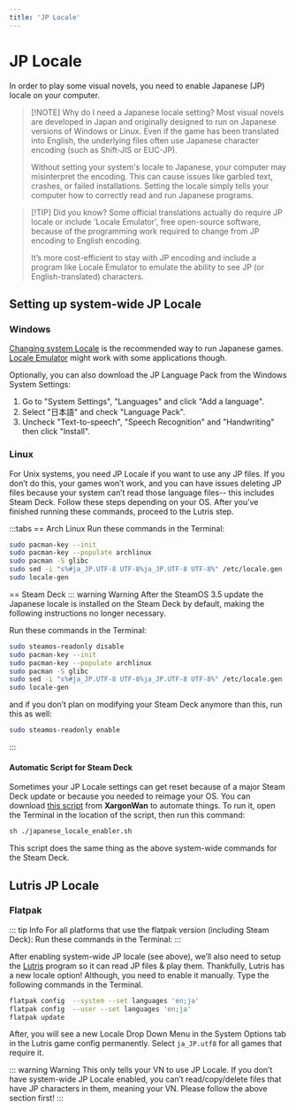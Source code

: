 ```yaml
---
title: 'JP Locale'
---
```


# JP Locale

In order to play some visual novels, you need to enable Japanese (JP) locale on your computer.

> [!NOTE] Why do I need a Japanese locale setting?
> Most visual novels are developed in Japan and originally designed to run on Japanese versions of Windows or Linux. Even if the game has been translated into English, the underlying files often use Japanese character encoding (such as Shift-JIS or EUC-JP).
>
> Without setting your system's locale to Japanese, your computer may misinterpret the encoding. This can cause issues like garbled text, crashes, or failed installations. Setting the locale simply tells your computer how to correctly read and run Japanese programs.


> [!TIP] Did you know?
> Some official translations actually do require JP locale or include 'Locale Emulator', free open-source software, because of the programming work required to change from JP encoding to English encoding.
>
> It’s more cost-efficient to stay with JP encoding and include a program like Locale Emulator to emulate the ability to see JP (or English-translated) characters.


## Setting up system-wide JP Locale

### Windows

[Changing system Locale](https://forums.fuwanovel.moe/topic/1704-how-do-i-change-my-computer-to-japanese-system-locale/) is the recommended way to run Japanese games. [Locale Emulator](https://xupefei.github.io/Locale-Emulator/) might work with some applications though.

Optionally, you can also download the JP Language Pack from the Windows System Settings:

1.  Go to "System Settings", "Languages" and click "Add a language".
2.  Select "日本語" and check "Language Pack".
3.  Uncheck "Text-to-speech", "Speech Recognition" and "Handwriting" then click "Install".

### Linux

For Unix systems, you need JP Locale if you want to use any JP files.
If you don’t do this, your games won’t work, and you can have issues deleting JP files because your system can’t read those language files-- this includes Steam Deck.
Follow these steps depending on your OS.
After you’ve finished running these commands, proceed to the Lutris step.


:::tabs
== Arch Linux
Run these commands in the Terminal:
```sh
sudo pacman-key --init
sudo pacman-key --populate archlinux
sudo pacman -S glibc
sudo sed -i "s%#ja_JP.UTF-8 UTF-8%ja_JP.UTF-8 UTF-8%" /etc/locale.gen
sudo locale-gen
```
== Steam Deck
::: warning Warning
After the SteamOS 3.5 update the Japanese locale is installed on the Steam Deck by default, making the following instructions no longer necessary.

Run these commands in the Terminal:

```sh
sudo steamos-readonly disable
sudo pacman-key --init
sudo pacman-key --populate archlinux
sudo pacman -S glibc
sudo sed -i "s%#ja_JP.UTF-8 UTF-8%ja_JP.UTF-8 UTF-8%" /etc/locale.gen
sudo locale-gen
```
and if you don’t plan on modifying your Steam Deck anymore than this, run this as well:

```sh
sudo steamos-readonly enable
```
:::

#### Automatic Script for Steam Deck

Sometimes your JP Locale settings can get reset because of a major Steam Deck update or because you needed to reimage your OS.
You can download [this script](https://gist.github.com/XargonWan/cc660daf92c224b7241cbf5a2bf12c47) from **XargonWan** to automate things.
To run it, open the Terminal in the location of the script, then run this command:

```sh
sh ./japanese_locale_enabler.sh
```

This script does the same thing as the above system-wide commands for the Steam Deck.


## Lutris JP Locale

### Flatpak

::: tip Info
For all platforms that use the flatpak version (including Steam Deck):
Run these commands in the Terminal:
:::

After enabling system-wide JP locale (see above), we’ll also need to setup the [Lutris](../linux/lutris.md) program so it can read JP files & play them.
Thankfully, Lutris has a new locale option! Although, you need to enable it manually.
Type the following commands in the Terminal.

```sh
flatpak config  --system --set languages 'en;ja'
flatpak config  --user --set languages 'en;ja'
flatpak update
```

After, you will see a new Locale Drop Down Menu in the System Options tab in the Lutris game config permanently.
Select `ja_JP.utf8` for all games that require it.

::: warning Warning
This only tells your VN to use JP Locale. If you don’t have system-wide JP Locale enabled, you can’t read/copy/delete files that have JP characters in them, meaning your VN. Please follow the above section first!
:::